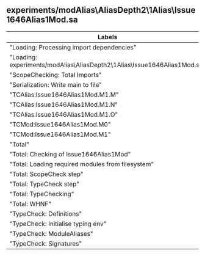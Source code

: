 # 
## experiments/modAlias\AliasDepth2\1Alias\Issue1646Alias1Mod.sa

Labels|Version0|Version1|Version2
---|---|---|---
"Loading: Processing import dependencies"|0.8 ms|1.0 ms|1.0 ms
"Loading: experiments/modAlias\\AliasDepth2\\1Alias\\Issue1646Alias1Mod.sa"|2.3 ms|2.3 ms|2.3 ms
"ScopeChecking: Total Imports"|0.0 ms|0.0 ms|0.0 ms
"Serialization: Write main to file"|1.7 ms|1.8 ms|1.4 ms
"TCAlias:Issue1646Alias1Mod.M1.M"|0.0 ms|0.0 ms|0.0 ms
"TCAlias:Issue1646Alias1Mod.M1.N"|0.0 ms|0.0 ms|0.0 ms
"TCAlias:Issue1646Alias1Mod.M1.O"|0.0 ms|0.0 ms|0.0 ms
"TCMod:Issue1646Alias1Mod.M0"|0.3 ms|0.3 ms|0.2 ms
"TCMod:Issue1646Alias1Mod.M1"|0.1 ms|0.0 ms|0.0 ms
"Total"|5.9 ms|6.2 ms|5.8 ms
"Total: Checking of Issue1646Alias1Mod"|0.9 ms|0.8 ms|0.7 ms
"Total: Loading required modules from filesystem"|3.3 ms|3.5 ms|3.7 ms
"Total: ScopeCheck step"|0.3 ms|0.3 ms|0.3 ms
"Total: TypeCheck step"|0.6 ms|0.5 ms|0.4 ms
"Total: TypeChecking"|2.5 ms|2.7 ms|2.2 ms
"Total: WHNF"|0.1 ms|0.1 ms|0.1 ms
"TypeCheck: Definitions"|0.2 ms|0.2 ms|0.2 ms
"TypeCheck: Initialise typing env"|0.0 ms|0.0 ms|0.0 ms
"TypeCheck: ModuleAliases"|0.1 ms|0.0 ms|0.0 ms
"TypeCheck: Signatures"|0.1 ms|0.1 ms|0.1 ms

